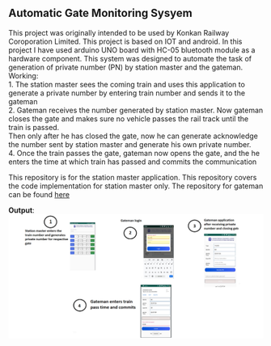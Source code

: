 <h2> Automatic Gate Monitoring Sysyem </h2>

<p>
This project was originally intended to be used by Konkan Railway Coroporation Limited. This project is based on
              	IOT and android. In this project I have used arduino UNO board with HC-05 bluetooth module as a hardware component. This system was designed to automate the task of generation of private number (PN) by station master and the gateman. <br> Working: <br> 1. The station master sees the 
              	coming train and uses this application to generate a private number by entering train number and sends it to the gateman<br> 2. Gateman
              	receives the number generated by station master. Now gateman closes the gate and makes sure no vehicle passes the rail track until the train
              	is passed. <br> Then only after he has closed the gate, now he can generate acknowledge the number sent by station master and generate his
              	own private number. <br> 4. Once the train passes the gate, gateman now opens the gate, and the he enters the time at which train has passed
              	and commits the communication
</p>

<p>
  This repository is for the station master application. This repository covers the code implementation for station master only. The repository for gateman can be found 
  <a href="https://github.com/yushendye/GateSystemForGateMan"> here </a>
</p>

<strong>Output</strong>: 
<br>
<img src="https://github.com/yushendye/yushendye.github.io/blob/main/assets/img/gateman_working.png" class="img-bg" alt="" height="*">
